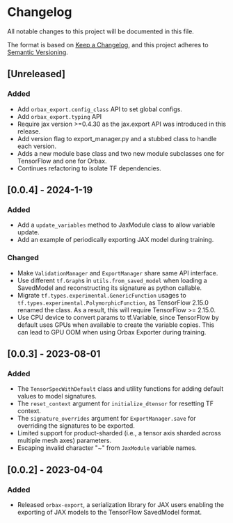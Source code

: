 # Changelog

All notable changes to this project will be documented in this file.

The format is based on [Keep a Changelog](https://keepachangelog.com/en/1.0.0/),
and this project adheres to [Semantic Versioning](https://semver.org/spec/v2.0.0.html).

## [Unreleased]

### Added
- Add `orbax_export.config_class` API to set global configs.
- Add `orbax_export.typing` API
- Require jax version >=0.4.30 as the jax.export API was introduced in this release.
- Add version flag to export_manager.py and a stubbed class to handle each version.
- Adds a new module base class and two new module subclasses one for TensorFlow and
  one for Orbax.
- Continues refactoring to isolate TF dependencies.

## [0.0.4] - 2024-1-19

### Added
- Add a `update_variables` method to JaxModule class to allow variable update.
- Add an example of periodically exporting JAX model during training.

### Changed
- Make `ValidationManager` and `ExportManager` share same API interface.
- Use different `tf.Graph`s in `utils.from_saved_model` when loading a
SavedModel and reconstructing its signature as python callable.
- Migrate `tf.types.experimental.GenericFunction` usages to
`tf.types.experimental.PolymorphicFunction`, as TensorFlow 2.15.0 renamed the
class. As a result, this will require TensorFlow >= 2.15.0.
- Use CPU device to convert params to tf.Variable, since TensorFlow by default
uses GPUs when available to create the variable copies. This can lead to GPU OOM
when using Orbax Exporter during training.

## [0.0.3] - 2023-08-01

### Added
- The `TensorSpecWithDefault` class and utility functions for adding default
values to model signatures.
- The `reset_context` argument for `initialize_dtensor` for resetting TF context.
- The `signature_overrides` argument for `ExportManager.save` for overriding the
signatures to be exported.
- Limited support for product-sharded (i.e., a tensor axis sharded across
multiple mesh axes) parameters.
- Escaping invalid character "~" from `JaxModule` variable names.


## [0.0.2] - 2023-04-04

### Added
- Released `orbax-export`, a serialization library for JAX users enabling the
exporting of JAX models to the TensorFlow SavedModel format.

